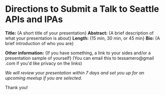 # Directions to Submit a Talk to Seattle APIs and IPAs

**Title:** {A short title of your presentation}
**Abstract:** {A brief description of what your presentation is about}
**Length:** {15 min, 30 min, or 45 min}
**Bio:** {A brief introduction of who you are}

**Other information:** {If you have something, a link to your sides and/or a presentation sample of yourself} (You can email this to tessamero@gmail .com if you'd like privacy on the links)

*We will review your presentation within 7 days and set you up for an upcoming meetup if you are selected.*


Thank you!

